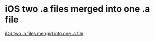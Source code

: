 # iOS two .a files merged into one .a file
[iOS two .a files merged into one .a file](https://aiwithcloud.com/2022/09/19/ios_two_-a_files_merged_into_one_-a_file/)